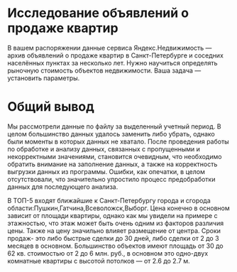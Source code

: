 # Исследование объявлений о продаже квартир

В вашем распоряжении данные сервиса Яндекс.Недвижимость — архив объявлений о продаже квартир в Санкт-Петербурге и соседних населённых пунктах за несколько лет. Нужно научиться определять рыночную стоимость объектов недвижимости. Ваша задача — установить параметры. 

# Общий вывод

Мы рассмотрели данные по файлу за выделенный учетный период. В целом большинство данных удалось заменить либо убрать, однако были моменты в которых данных не хватало. После проведения работы по обработке и анализу данных, связанных с пропущенными и некорректными значениями, становится очевидным, что необходимо обратить внимание на заполнение данных, а также на корректность выгрузки данных из программы. Ошибки, как опечатки, в целом отсутствовали, что значительно упростило процесс предобработки данных для последующего анализа.

В ТОП-5 входят ближайшие к Санкт-Петербургу города и сгорода области:Пушкин,Гатчина,Всеволожск,Выборг. Цена конечно в основном зависит от площади квартиры, однако как мы увидели на примере с этажностью, что этаж может быть очень одним из факторов различия цены. Также на цену значильно влияет размещение от центра. Сроки продаж- это либо быстрые сделки до 30 дней, либо сделки от 2 до 3 месяцев в основном. Большинство объектов имеют площадь от 30 до 62 кв. стоимостью от 2 до 6 млн. руб., в основном это одно-двух комнатные квартиры с высотой потолков — от 2.6 до 2.7 м.
